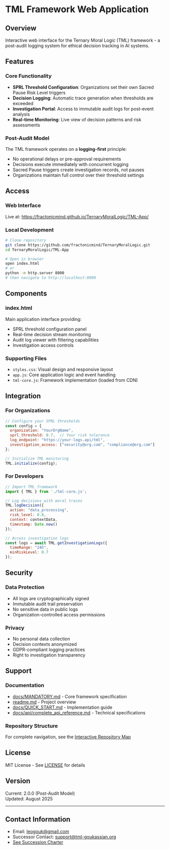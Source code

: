 # TML Framework Web Application

## Overview
Interactive web interface for the Ternary Moral Logic (TML) framework - a post-audit logging system for ethical decision tracking in AI systems.

## Features

### Core Functionality
- **SPRL Threshold Configuration**: Organizations set their own Sacred Pause Risk Level triggers
- **Decision Logging**: Automatic trace generation when thresholds are exceeded
- **Investigation Portal**: Access to immutable audit logs for post-event analysis
- **Real-time Monitoring**: Live view of decision patterns and risk assessments

### Post-Audit Model
The TML framework operates on a **logging-first** principle:
- No operational delays or pre-approval requirements
- Decisions execute immediately with concurrent logging
- Sacred Pause triggers create investigation records, not pauses
- Organizations maintain full control over their threshold settings

## Access

### Web Interface
Live at: https://fractonicmind.github.io/TernaryMoralLogic/TML-App/

### Local Development
```bash
# Clone repository
git clone https://github.com/fractonicmind/TernaryMoralLogic.git
cd TernaryMoralLogic/TML-App

# Open in browser
open index.html
# or
python -m http.server 8000
# then navigate to http://localhost:8000
```

## Components

### index.html
Main application interface providing:
- SPRL threshold configuration panel
- Real-time decision stream monitoring
- Audit log viewer with filtering capabilities
- Investigation access controls

### Supporting Files
- `styles.css`: Visual design and responsive layout
- `app.js`: Core application logic and event handling
- `tml-core.js`: Framework implementation (loaded from CDN)

## Integration

### For Organizations
```javascript
// Configure your SPRL thresholds
const config = {
  organization: "YourOrgName",
  sprl_threshold: 0.7,  // Your risk tolerance
  log_endpoint: "https://your-logs.api/tml",
  investigation_access: ["security@org.com", "compliance@org.com"]
};

// Initialize TML monitoring
TML.initialize(config);
```

### For Developers
```javascript
// Import TML framework
import { TML } from './tml-core.js';

// Log decisions with moral traces
TML.logDecision({
  action: "data_processing",
  risk_level: 0.8,
  context: contextData,
  timestamp: Date.now()
});

// Access investigation logs
const logs = await TML.getInvestigationLogs({
  timeRange: "24h",
  minRiskLevel: 0.7
});
```

## Security

### Data Protection
- All logs are cryptographically signed
- Immutable audit trail preservation
- No sensitive data in public logs
- Organization-controlled access permissions

### Privacy
- No personal data collection
- Decision contexts anonymized
- GDPR-compliant logging practices
- Right to investigation transparency

## Support

### Documentation
- [docs/MANDATORY.md](../docs/MANDATORY.md) - Core framework specification
- [readme.md](../readme.md) - Project overview
- [docs/QUICK_START.md](../docs/QUICK_START.md) - Implementation guide
- [docs/api/complete_api_reference.md](../docs/api/complete_api_reference.md) - Technical specifications

### Repository Structure
For complete navigation, see the [Interactive Repository Map](https://fractonicmind.github.io/TernaryMoralLogic/repository-navigation.html)

## License
MIT License - See [LICENSE](../LICENSE) for details

## Version
Current: 2.0.0 (Post-Audit Model)  
Updated: August 2025

---

## Contact Information
- Email: leogouk@gmail.com 
- Successor Contact: support@tml-goukassian.org 
- [See Succession Charter](/TML-SUCCESSION-CHARTER.md)
